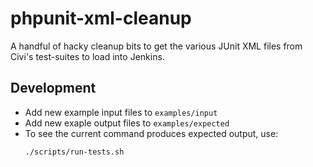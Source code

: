 # phpunit-xml-cleanup

A handful of hacky cleanup bits to get the various JUnit XML files from
Civi's test-suites to load into Jenkins.

## Development

* Add new example input files to `examples/input`
* Add new exaple output files to `examples/expected`
* To see the current command produces expected output, use:
    ```
    ./scripts/run-tests.sh
    ```
